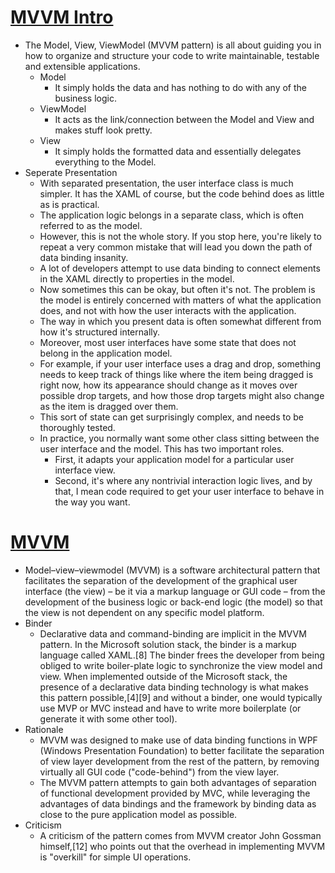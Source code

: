 # [MVVM Intro](https://www.tutorialspoint.com/mvvm/mvvm_introduction.htm)
- The Model, View, ViewModel (MVVM pattern) is all about guiding you in how to organize and structure your code to write maintainable, testable and extensible applications.
    - Model 
        - It simply holds the data and has nothing to do with any of the business logic.
    - ViewModel 
        - It acts as the link/connection between the Model and View and makes stuff look pretty.
    - View 
        - It simply holds the formatted data and essentially delegates everything to the Model.
- Seperate Presentation 
    - With separated presentation, the user interface class is much simpler. It has the XAML of course, but the code behind does as little as is practical.
    - The application logic belongs in a separate class, which is often referred to as the model.
    - However, this is not the whole story. If you stop here, you're likely to repeat a very common mistake that will lead you down the path of data binding insanity.
    - A lot of developers attempt to use data binding to connect elements in the XAML directly to properties in the model.
    - Now sometimes this can be okay, but often it's not. The problem is the model is entirely concerned with matters of what the application does, and not with how the user interacts with the application.
    - The way in which you present data is often somewhat different from how it's structured internally.
    - Moreover, most user interfaces have some state that does not belong in the application model.
    - For example, if your user interface uses a drag and drop, something needs to keep track of things like where the item being dragged is right now, how its appearance should change as it moves over possible drop targets, and how those drop targets might also change as the item is dragged over them.
    - This sort of state can get surprisingly complex, and needs to be thoroughly tested.
    - In practice, you normally want some other class sitting between the user interface and the model. This has two important roles.
        - First, it adapts your application model for a particular user interface view.
        - Second, it's where any nontrivial interaction logic lives, and by that, I mean code required to get your user interface to behave in the way you want.

# [MVVM](https://en.wikipedia.org/wiki/Model%E2%80%93view%E2%80%93viewmodel)
- Model–view–viewmodel (MVVM) is a software architectural pattern that facilitates the separation of the development of the graphical user interface (the view) – be it via a markup language or GUI code – from the development of the business logic or back-end logic (the model) so that the view is not dependent on any specific model platform.
- Binder 
    - Declarative data and command-binding are implicit in the MVVM pattern. In the Microsoft solution stack, the binder is a markup language called XAML.[8] The binder frees the developer from being obliged to write boiler-plate logic to synchronize the view model and view. When implemented outside of the Microsoft stack, the presence of a declarative data binding technology is what makes this pattern possible,[4][9] and without a binder, one would typically use MVP or MVC instead and have to write more boilerplate (or generate it with some other tool).
- Rationale
    - MVVM was designed to make use of data binding functions in WPF (Windows Presentation Foundation) to better facilitate the separation of view layer development from the rest of the pattern, by removing virtually all GUI code ("code-behind") from the view layer.
    - The MVVM pattern attempts to gain both advantages of separation of functional development provided by MVC, while leveraging the advantages of data bindings and the framework by binding data as close to the pure application model as possible.
- Criticism 
    - A criticism of the pattern comes from MVVM creator John Gossman himself,[12] who points out that the overhead in implementing MVVM is "overkill" for simple UI operations. 
